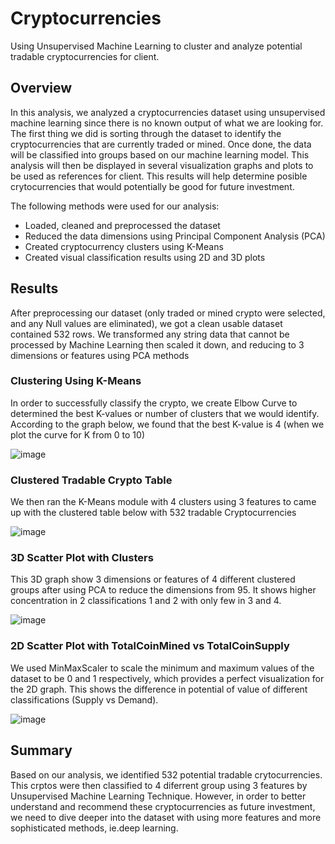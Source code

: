 # Cryptocurrencies

Using Unsupervised Machine Learning to cluster and analyze potential tradable cryptocurrencies for client.

## Overview

In this analysis, we analyzed a cryptocurrencies dataset using unsupervised machine learning since there is no known output of what we are looking for. The first thing we did is sorting through the dataset to identify the cryptocurrencies that are currently traded or mined. Once done, the data will be classified into groups based on our machine learning model. This analysis will then be displayed in several visualization graphs and plots to be used as references for client. This results will help determine posible crytocurrencies that would potentially be good for future investment.

The following methods were used for our analysis:
* Loaded, cleaned and preprocessed the dataset
* Reduced the data dimensions using Principal Component Analysis (PCA)
* Created cryptocurrency clusters using K-Means
* Created visual classification results using 2D and 3D plots

## Results

After preprocessing our dataset (only traded or mined crypto were selected, and any Null values are eliminated), we got a clean usable dataset contained 532 rows. We transformed any string data that cannot be processed by Machine Learning then scaled it down, and reducing to 3 dimensions or features using PCA methods

### Clustering Using K-Means

In order to successfully classify the crypto, we create Elbow Curve to determined the best K-values or number of clusters that we would identify. According to the graph below, we found that the best K-value is 4 (when we plot the curve for K from 0 to 10)

![image](https://user-images.githubusercontent.com/114631804/230492482-875354e7-727f-4b0c-bd24-0c38659bed3c.png)

### Clustered Tradable Crypto Table

We then ran the K-Means module with 4 clusters using 3 features to came up with the clustered table below with 532 tradable Cryptocurrencies

![image](https://user-images.githubusercontent.com/114631804/230494062-5b4350e7-acb4-4964-b2c3-606a4aa98f6b.png)

### 3D Scatter Plot with Clusters

This 3D graph show 3 dimensions or features of 4 different clustered groups after using PCA to reduce the dimensions from 95. It shows higher concentration in 2 classifications 1 and 2 with only few in 3 and 4.

![image](https://user-images.githubusercontent.com/114631804/230495384-062bf4dd-f80e-4fa8-be29-751b553d29be.png)

### 2D Scatter Plot with TotalCoinMined vs TotalCoinSupply

We used MinMaxScaler to scale the minimum and maximum values of the dataset to be 0 and 1 respectively, which provides a perfect visualization for the 2D graph. This shows the difference in potential of value of different classifications (Supply vs Demand).

![image](https://user-images.githubusercontent.com/114631804/230498191-53fcbe6d-5b4b-4c4b-b45b-8ae69adc1aff.png)


## Summary

Based on our analysis, we identified 532 potential tradable crytocurrencies. This crptos were then classified to 4 diferrent group using 3 features by Unsupervised Machine Learning Technique. However, in order to better understand and recommend these cryptocurrencies as future investment, we need to dive deeper into the dataset with using more features and more sophisticated methods, ie.deep learning.